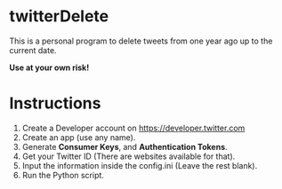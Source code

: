 # twitterDelete

This is a personal program to delete tweets from one year ago up to the current date.

<b>Use at your own risk!</b>

# Instructions

1. Create a Developer account on https://developer.twitter.com
2. Create an app (use any name).
3. Generate <b>Consumer Keys</b>, and <b>Authentication Tokens</b>.
4. Get your Twitter ID (There are websites available for that).
5. Input the information inside the config.ini (Leave the rest blank).
6. Run the Python script.
